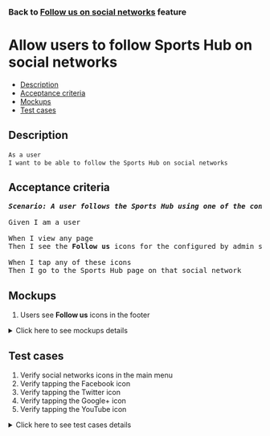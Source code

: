 ### Back to [Follow us on social networks](../../) feature

# Allow users to follow Sports Hub on social networks

- [Description](#description)
- [Acceptance criteria](#acceptance-criteria)
- [Mockups](#mockups)
- [Test cases](#test-cases)

## Description

    As a user
    I want to be able to follow the Sports Hub on social networks

## Acceptance criteria

<pre>
<b><i>Scenario: A user follows the Sports Hub using one of the configured social networks (Facebook, Twitter, Google +, YouTube)</i></b>

Given I am a user

When I view any page
Then I see the <b>Follow us</b> icons for the configured by admin social networks in the footer (Facebook, Twitter, Google+, YouTube) in the footer

When I tap any of these icons
Then I go to the Sports Hub page on that social network
</pre>

## Mockups

1. Users see <b>Follow us</b> icons in the footer

<details>
  <summary>Click here to see mockups details</summary>

**1. Users see Follow us icons in the footer:**

![Users see Follow us icons in the footer](/sports_hub_portal/mobile_application_features/follow_on_social_networks/images/application_follow_us_icons.png)

</details>

## Test cases

1. Verify social networks icons in the main menu
2. Verify tapping the Facebook icon
3. Verify tapping the Twitter icon
4. Verify tapping the Google+ icon
5. Verify tapping the YouTube icon

<details>
  <summary>Click here to see test cases details</summary>

### **#1. Verify social networks icons in the main menu**

|Preconditions|Steps|Expected result
--------------|-----|----------
||1) Examine icons in the main menu|1) The following icons are present:</br>- Facebook</br>- Twitter</br>- Google+</br>- YouTube|

### **#2. Verify tapping the Facebook icon**

|Preconditions|Steps|Expected result
--------------|-----|----------
||1) Tap the main menu icon</br>2) Tap the Facebook icon|2) The user goes to the Sports Hub page on Facebook|


### **#3. Verify tapping the Twitter icon**

|Preconditions|Steps|Expected result
--------------|-----|----------
||1) Tap the main menu icon</br>2) Tap the Twitter icon|2) The user goes to the Sports Hub page on Twitter|

### **#4. Verify tapping the Google+ icon**

|Preconditions|Steps|Expected result
--------------|-----|----------
||1) Tap the main menu icon</br>2) Tap the Google+ icon|2) The user goes to the Sports Hub page on Google+|

### **#5. Verify tapping the YouTube icon**

|Preconditions|Steps|Expected result
--------------|-----|----------
||1) Tap the main menu icon</br>2) Tap the YouTube icon|2) The user goes to the Sports Hub page on YouTube|

</details>
